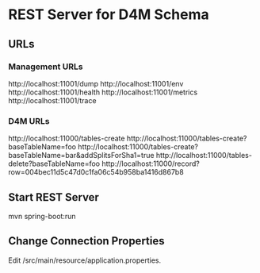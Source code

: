 # REST Server for D4M Schema

## URLs

### Management URLs
http://localhost:11001/dump
http://localhost:11001/env
http://localhost:11001/health
http://localhost:11001/metrics
http://localhost:11001/trace

### D4M URLs

http://localhost:11000/tables-create
http://localhost:11000/tables-create?baseTableName=foo
http://localhost:11000/tables-create?baseTableName=bar&addSplitsForSha1=true
http://localhost:11000/tables-delete?baseTableName=foo
http://localhost:11000/record?row=004bec11d5c47d0c1fa06c54b958ba1416d867b8

## Start REST Server

mvn spring-boot:run

## Change Connection Properties

Edit /src/main/resource/application.properties.
